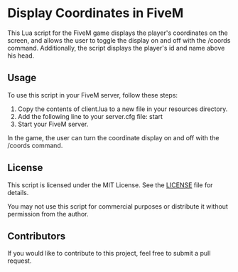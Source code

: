 # Display Coordinates in FiveM

This Lua script for the FiveM game displays the player's coordinates on the screen, and allows the user to toggle the display on and off with the /coords command.
Additionally, the script displays the player's id and name above his head.

## Usage

To use this script in your FiveM server, follow these steps:

1. Copy the contents of client.lua to a new file in your resources directory.
2. Add the following line to your server.cfg file: start <name of your new resource directory>
3. Start your FiveM server.

In the game, the user can turn the coordinate display on and off with the /coords command.

## License

This script is licensed under the MIT License. See the [LICENSE](LICENSE) file for details.

You may not use this script for commercial purposes or distribute it without permission from the author.

## Contributors

If you would like to contribute to this project, feel free to submit a pull request.
